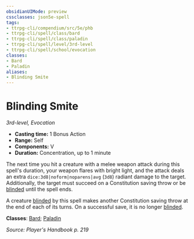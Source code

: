 ```yaml
---
obsidianUIMode: preview
cssclasses: json5e-spell
tags:
- ttrpg-cli/compendium/src/5e/phb
- ttrpg-cli/spell/class/bard
- ttrpg-cli/spell/class/paladin
- ttrpg-cli/spell/level/3rd-level
- ttrpg-cli/spell/school/evocation
classes:
- Bard
- Paladin
aliases:
- Blinding Smite
---
```

# Blinding Smite
*3rd-level, Evocation*  


- **Casting time:** 1 Bonus Action
- **Range:** Self
- **Components:** V
- **Duration:** Concentration, up to 1 minute

The next time you hit a creature with a melee weapon attack during this spell's duration, your weapon flares with bright light, and the attack deals an extra `dice:3d8|noform|noparens|avg` (`3d8`) radiant damage to the target. Additionally, the target must succeed on a Constitution saving throw or be [blinded](/3-Mechanics/CLI/Rules/conditions.md#Blinded) until the spell ends.

A creature [blinded](/3-Mechanics/CLI/Rules/conditions.md#Blinded) by this spell makes another Constitution saving throw at the end of each of its turns. On a successful save, it is no longer [blinded](/3-Mechanics/CLI/Rules/conditions.md#Blinded).

**Classes**: [Bard](/3-Mechanics/CLI/Compendium/lists/list-spells-classes-bard.md); [Paladin](/3-Mechanics/CLI/Compendium/lists/list-spells-classes-paladin.md)

*Source: Player's Handbook p. 219*